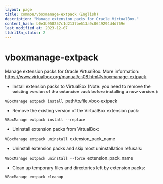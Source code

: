 ```yaml
---
layout: page
title: common/vboxmanage-extpack (English)
description: "Manage extension packs for Oracle VirtualBox."
content_hash: b0e3b958257c1d2137be613a9c0649294d4d769e
last_modified_at: 2023-12-07
tldri18n_status: 2
---
```

# vboxmanage-extpack

Manage extension packs for Oracle VirtualBox.
More information: <https://www.virtualbox.org/manual/ch08.html#vboxmanage-extpack>.

- Install extension packs to VirtualBox (Note: you need to remove the existing version of the extension pack before installing a new version.):

`VBoxManage extpack install `<span class="tldr-var badge badge-pill bg-dark-lm bg-white-dm text-white-lm text-dark-dm font-weight-bold">path/to/file.vbox-extpack</span>

- Remove the existing version of the VirtualBox extension pack:

`VBoxManage extpack install --replace`

- Uninstall extension packs from VirtualBox:

`VBoxManage extpack uninstall `<span class="tldr-var badge badge-pill bg-dark-lm bg-white-dm text-white-lm text-dark-dm font-weight-bold">extension_pack_name</span>

- Uninstall extension packs and skip most uninstallation refusals:

`VBoxManage extpack uninstall --force `<span class="tldr-var badge badge-pill bg-dark-lm bg-white-dm text-white-lm text-dark-dm font-weight-bold">extension_pack_name</span>

- Clean up temporary files and directories left by extension packs:

`VBoxManage extpack cleanup`
